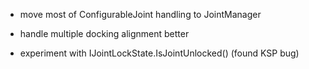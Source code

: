 * move most of ConfigurableJoint handling to JointManager

* handle multiple docking alignment better

* experiment with IJointLockState.IsJointUnlocked()
  (found KSP bug)
